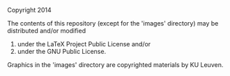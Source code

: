 Copyright 2014

The contents of this repository (except for the 'images' directory) may be distributed and/or modified

1. under the LaTeX Project Public License and/or
2. under the GNU Public License.

Graphics in the 'images' directory are copyrighted materials by KU Leuven.
